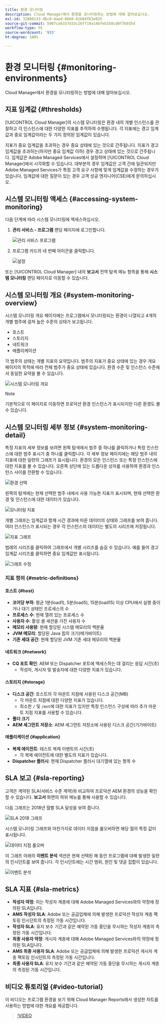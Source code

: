 ```yaml
---
title: 환경 모니터링
description: Cloud Manager에서 환경을 모니터링하는 방법에 대해 알아보십시오.
exl-id: 32886133-d6c0-4aed-8bb0-81b84f63e825
source-git-commit: 5907ca6337d33c26ff19a14bfeb358cd9f7b935d
workflow-type: ht
source-wordcount: '933'
ht-degree: 100%

---
```



# 환경 모니터링 {#monitoring-environments}

Cloud Manager에서 환경을 모니터링하는 방법에 대해 알아보십시오.

## 지표 임계값 {#thresholds}

[!UICONTROL Cloud Manager]의 시스템 모니터링은 환경 내의 개별 인스턴스를 관찰하고 각 인스턴스에 대한 다양한 지표를 추적하여 수행됩니다. 각 지표에는 경고 임계값과 중요 임계값이라는 두 가지 정의된 임계값이 있습니다.

지표가 중요 임계값을 초과하는 경우 중요 상태에 있는 것으로 간주됩니다. 지표가 경고 임계값을 초과하는(하지만 중요 임계값 이하) 경우 경고 상태에 있는 것으로 간주됩니다. 임계값은 Adobe Managed Services에서 설정하며 [!UICONTROL Cloud Manager]에서 시각화할 수 있습니다. 대부분의 경우 임계값은 고객 간에 일관되지만 Adobe Managed Services가 특정 고객 요구 사항에 맞게 임계값을 수정하는 경우가 있습니다. 임계값에 대한 질문이 있는 경우 고객 성공 엔지니어(CSE)에게 문의하십시오.

## 시스템 모니터링 액세스 {#accessing-system-monitoring}

다음 단계에 따라 시스템 모니터링에 액세스하십시오.

1. **관리 서비스 - 프로그램** 랜딩 페이지에 로그인합니다.

   ![관리 서비스 프로그램](/help/assets/ProgramLanding.png)

1. 프로그램 카드의 네 번째 아이콘을 클릭합니다.

   ![설정](/help/assets/first-timea1.png)


또는 [!UICONTROL Cloud Manager] 내의 **보고서** 전역 탐색 메뉴 항목을 통해 **시스템 모니터링** 랜딩 페이지로 이동할 수 있습니다.

## 시스템 모니터링 개요 {#system-monitoring-overview}

시스템 모니터링 개요 페이지에는 프로그램에서 모니터링되는 환경이 나열되고 4개의 개별 범주에 걸쳐 높은 수준의 상태가 보고됩니다.

* 호스트
* 스토리지
* 네트워크
* 애플리케이션

각 범주의 상태는 개별 지표의 요약입니다. 범주의 지표가 중요 상태에 있는 경우 개요 페이지의 목적에 따라 전체 범주가 중요 상태에 있습니다. 환경 수준 및 인스턴스 수준에서 동일한 요약을 볼 수 있습니다.

![시스템 모니터링 개요](/help/assets/System-Monitoring-Reports.png)

>[!NOTE]
>
>기본적으로 이 페이지로 이동하면 프로덕션 환경 인스턴스가 표시되지만 다른 환경도 볼 수 있습니다.

## 시스템 모니터링 세부 정보 {#system-monitoring-detail}

특정 지표의 세부 정보를 보려면 왼쪽 탐색에서 범주 중 하나를 클릭하거나 특정 인스턴스에 대한 범주 표시기 중 하나를 클릭합니다. 각 세부 정보 페이지에는 해당 범주 내의 지표에 대한 일련의 그래프가 표시됩니다. 환경의 모든 인스턴스 또는 특정 인스턴스에 대한 지표를 볼 수 있습니다. 오른쪽 상단에 있는 드롭다운 상자를 사용하여 환경과 인스턴스 사이를 전환할 수 있습니다.

![환경 선택](/help/assets/System_Monitoring1.png)

왼쪽의 탐색에는 현재 선택한 범주 내에서 사용 가능한 지표가 표시되며, 현재 선택한 환경 및 인스턴스에 대한 데이터가 있습니다.

![모니터링 지표](/help/assets/System_Monitoring2.png)

개별 그래프는 임계값과 함께 시간 경과에 따른 데이터의 상태와 그래프를 보여 줍니다. 여러 인스턴스가 표시되는 경우 각 인스턴스의 데이터는 별도의 시리즈에 저장됩니다.

![지표 그래프](/help/assets/Monitoring_Graphs1.png)

범례의 시리즈를 클릭하여 그래프에서 개별 시리즈를 숨길 수 있습니다.
예를 들어 경고 임계값 시리즈를 클릭하면 중요 임계값만 표시됩니다.

![그래프 수정](/help/assets/Monitoring_Graphs2.png)

### 지표 정의 {#metric-definitions}

#### 호스트 {#host}

* **코어당 부하**: 평균 1분(load1), 5분(load5), 15분(load15) 이상 CPU에서 실행 중이거나 대기 상태인 프로세스의 수
* **프로세스 수**: 현재 열려 있는 프로세스 수
* **사용자 수**: 활성 셸 세션을 가진 사용자 수
* **메모리 사용량**: 현재 할당된 시스템 메모리의 백분율
* **JVM 메모리**: 할당된 Java 힙의 크기(메가바이트)
* **기존 세대 공간**: 현재 할당된 JVM 기존 세대 메모리의 백분율

#### 네트워크 {#network}

* **CQ 포트 확인**: AEM 또는 Dispatcher 포트에 액세스하는 데 걸리는 응답 시간(초)
   * 작성자, 게시자 및 발송자에 대한 다양한 지표가 있습니다.

#### 스토리지 {#storage}

* **디스크 공간**: 호스트의 각 마운트 지점에 사용된 디스크 공간(MB)
   * 각 마운트 지점에 대한 다양한 지표가 있습니다.
   * 최소한 `/` 및 `/mnt`에 대한 지표가 있지만 특정 인스턴스 구성에 따라 추가 마운트 지점 지표를 사용할 수 있습니다.
* **폴더 크기**
* **AEM 세그먼트 저장소**: AEM 세그먼트 저장소에 사용된 디스크 공간(기가바이트)

#### 애플리케이션 {#application}

* **복제 에이전트**: 테스트 복제 이벤트의 시간(초)
   * 각 복제 에이전트에 대한 별도의 지표가 있습니다.
* **Dispatcher 플러시**: 현재 Dispatcher 플러시 대기열에 있는 항목 수

## SLA 보고 {#sla-reporting}

고객은 계약된 SLA(서비스 수준 계약)와 비교하여 프로덕션 AEM 환경의 성능을 확인할 수 있습니다. **보고서** 화면의 하위 메뉴를 통해 사용할 수 있습니다.

다음 그래프는 2018년 월별 SLA 달성을 보여 줍니다.

![SLA 2018 그래프](/help/assets/SLA-Reports-one.png)

시스템 모니터링 그래프와 마찬가지로 데이터 지점을 롤오버하면 해당 월의 특정 값이 표시됩니다.

![데이터 지점 롤오버](/help/assets/SLA-Reports-two.png)

이 그래프 아래의 **이벤트 분석** 섹션은 현재 선택된 해 동안 프로그램에 대해 발생한 일련의 인시던트를 보여 줍니다. 각 인시던트에는 시간 범위, 원인 및 댓글 집합이 있습니다.

![이벤트 분석](/help/assets/sla-reporting3.png)

## SLA 지표 {#sla-metrics}

* **작성자 약정**: 이는 작성자 계층에 대해 Adobe Managed Services와의 약정에 정의된 SLA입니다.
* **AMS 작성자 SLA**: Adobe 또는 공급업체에 의해 발생한 프로덕션 작성자 계층 팩토링 인시던트의 측정된 가동 시간입니다.
* **작성자 SLA**: 유지 보수 기간과 같은 예약된 가동 중단을 무시하는 작성자 계층의 측정된 가동 시간입니다.
* **최종 사용자 약정**: 게시자 계층에 대해 Adobe Managed Services와의 약정에 정의된 SLA입니다.
* **AMS 최종 사용자 SLA**: Adobe 또는 공급업체에 의해 발생한 프로덕션 게시자 계층 팩토링 인시던트의 측정된 가동 시간입니다.
* **최종 사용자 SLA**: 유지 보수 기간과 같은 예약된 가동 중단을 무시하는 게시자 계층의 측정된 가동 시간입니다.

## 비디오 튜토리얼 {#video-tutorial}

이 비디오는 프로그램 환경을 보기 위해 Cloud Manager Reports에서 생성한 차트를 사용하는 방법에 대한 개요를 제공합니다.

>[!VIDEO](https://video.tv.adobe.com/v/26315/)
